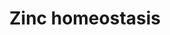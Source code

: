 ---
annotations:
- type: Pathway Ontology
  value: homeostasis pathway
authors:
- GIOVANNA VALENTI
- Trovato angela
- Egonw
- Khanspers
- Mkutmon
- MaintBot
description: Zinc is a transition metal and catalytic cofactor involved in many biological
  processes such as proliferation, development and differentiation, regulation of
  DNA synthesis, genomic stability, cell activation, RNA transcription, immune function.
  Zinc homeostasis in cells is ensured by various protein families including zinc
  transporters, zinc-binding proteins (Metallothioneins, MTs), transcription factors
  (MTF1-2). ZnT (1-10) transporters are responsible of zinc efflux and are assigned
  to the SLC30A family while ZIP (1-14) transporters are responsible for the influx
  of zinc into the cytoplasm and are assigned to the SLC39A family. Zn2+ enters into
  the cell by the ZIP transporters, and once inside the cell is available to bind
  metalloproteins (MT) which deliver to ZnT, or the zinc can bind to directly ZnTs
  and then deliver in the organelles / vesicles or lead outside the cell. Elevated
  zinc levels have been reported in different tumour tissue, such as breast and lung
  cancer
last-edited: 2022-01-27
organisms:
- Homo sapiens
redirect_from:
- /index.php/Pathway:WP3529
- /instance/WP3529
schema-jsonld:
- '@context': https://schema.org/
  '@id': https://wikipathways.github.io/pathways/WP3529.html
  '@type': Dataset
  creator:
    '@type': Organization
    name: WikiPathways
  description: Zinc is a transition metal and catalytic cofactor involved in many
    biological processes such as proliferation, development and differentiation, regulation
    of DNA synthesis, genomic stability, cell activation, RNA transcription, immune
    function. Zinc homeostasis in cells is ensured by various protein families including
    zinc transporters, zinc-binding proteins (Metallothioneins, MTs), transcription
    factors (MTF1-2). ZnT (1-10) transporters are responsible of zinc efflux and are
    assigned to the SLC30A family while ZIP (1-14) transporters are responsible for
    the influx of zinc into the cytoplasm and are assigned to the SLC39A family. Zn2+
    enters into the cell by the ZIP transporters, and once inside the cell is available
    to bind metalloproteins (MT) which deliver to ZnT, or the zinc can bind to directly
    ZnTs and then deliver in the organelles / vesicles or lead outside the cell. Elevated
    zinc levels have been reported in different tumour tissue, such as breast and
    lung cancer
  keywords:
  - SLC39A13
  - SLC39A9
  - MT1X
  - MT1H
  - SLC30A5
  - MT1F
  - SLC39A2
  - Zn++
  - SLC39A3
  - MT1M
  - SLC30A4
  - MTF1
  - SLC30A9
  - SLC39A6
  - SLC39A11
  - SLC39A10
  - SLC39A4
  - MT2A
  - SLC30A6
  - SLC30A1
  - MT4
  - MT1E
  - MT3
  - SLC30A8
  - SLC39A5
  - SLC39A12
  - SLC30A3
  - MT1A
  - SLC30A2
  - SLC39A14
  - SLC39A1
  - SLC30A10
  - SLC39A8
  - MT1G
  - MT1B
  - SLC39A7
  - MT1L
  - SLC30A7
  license: CC0
  name: Zinc homeostasis
seo: CreativeWork
title: Zinc homeostasis
wpid: WP3529
---